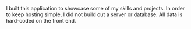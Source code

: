 I built this application to showcase some of my skills and projects. In order to keep hosting simple, I did not build out a server or database. All data is hard-coded on the front end.
